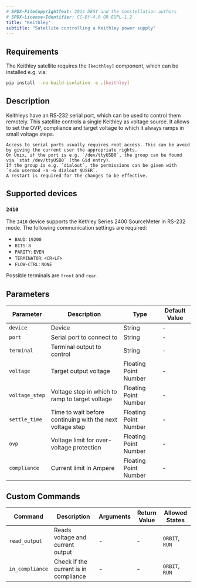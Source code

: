 ```yaml
---
# SPDX-FileCopyrightText: 2024 DESY and the Constellation authors
# SPDX-License-Identifier: CC-BY-4.0 OR EUPL-1.2
title: "Keithley"
subtitle: "Satellite controlling a Keithley power supply"
---
```


## Requirements

The Keithley satellite requires the `[keithley]` component, which can be installed e.g. via:

```sh
pip install --no-build-isolation -e .[keithley]
```

## Description

Keithleys have an RS-232 serial port, which can be used to control them remotely. This satellite controls a single Keithley
as voltage source. It allows to set the OVP, compliance and target voltage to which it always ramps in small voltage steps.

```{note}
Access to serial ports usually requires root access. This can be avoid by giving the current user the appropriate rights.
On Unix, if the port is e.g. `/dev/ttyUSB0`, the group can be found via `stat /dev/ttyUSB0` (the Gid entry).
If the group is e.g. `dialout`, the permissions can be given with `sudo usermod -a -G dialout $USER`.
A restart is required for the changes to be effective.
```

## Supported devices

### `2410`

The `2410` device supports the Kethley Series 2400 SourceMeter in RS-232 mode.
The following communication settings are required:

- `BAUD`: `19200`
- `BITS`: `8`
- `PARITY`: `EVEN`
- `TERMINATOR`: `<CR+LF>`
- `FLOW-CTRL`: `NONE`

Possible terminals are `front` and `rear`.

## Parameters

| Parameter | Description | Type | Default Value |
|-----------|-------------|------|---------------|
| `device` | Device | String | - |
| `port` | Serial port to connect to | String | - |
| `terminal` | Terminal output to control | String | - |
| `voltage` | Target output voltage | Floating Point Number | - |
| `voltage_step` | Voltage step in which to ramp to target voltage | Floating Point Number | - |
| `settle_time` | Time to wait before continuing with the next voltage step | Floating Point Number | - |
| `ovp` | Voltage limit for over-voltage protection | Floating Point Number | - |
| `compliance` | Current limit in Ampere | Floating Point Number | - |

## Custom Commands

| Command | Description | Arguments | Return Value | Allowed States |
|---------|-------------|-----------|--------------|----------------|
| `read_output` | Reads voltage and current output | - | - | `ORBIT`, `RUN` |
| `in_compliance` | Check if the current is in compliance | - | - | `ORBIT`, `RUN` |

